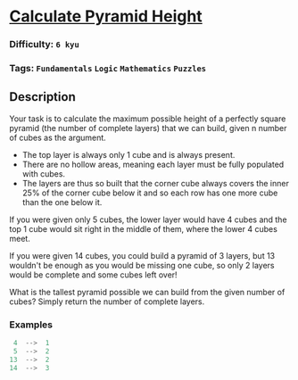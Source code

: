 # [Calculate Pyramid Height](https://www.codewars.com/kata/56968ce7753513604b000055)

### Difficulty: `6 kyu`

### Tags: `Fundamentals` `Logic` `Mathematics` `Puzzles`

## Description

Your task is to calculate the maximum possible height of a perfectly square pyramid (the number of complete layers) that we can build, given n number of cubes as the argument.

- The top layer is always only 1 cube and is always present.
- There are no hollow areas, meaning each layer must be fully populated with cubes.
- The layers are thus so built that the corner cube always covers the inner 25% of the corner cube below it and so each row has one more cube than the one below it.

If you were given only 5 cubes, the lower layer would have 4 cubes and the top 1 cube would sit right in the middle of them, where the lower 4 cubes meet.

If you were given 14 cubes, you could build a pyramid of 3 layers, but 13 wouldn't be enough as you would be missing one cube, so only 2 layers would be complete and some cubes left over!

What is the tallest pyramid possible we can build from the given number of cubes? Simply return the number of complete layers.

### Examples

```js
 4  -->  1
 5  -->  2
13  -->  2
14  -->  3
```